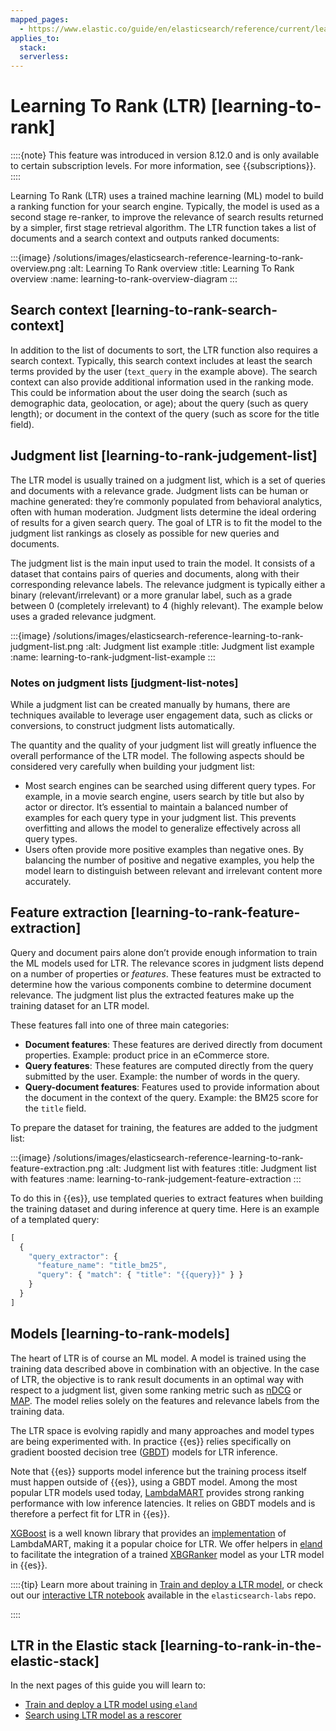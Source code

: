 ```yaml
---
mapped_pages:
  - https://www.elastic.co/guide/en/elasticsearch/reference/current/learning-to-rank.html
applies_to:
  stack:
  serverless:
---
```


# Learning To Rank (LTR) [learning-to-rank]

::::{note}
This feature was introduced in version 8.12.0 and is only available to certain subscription levels. For more information, see {{subscriptions}}.
::::


Learning To Rank (LTR) uses a trained machine learning (ML) model to build a ranking function for your search engine. Typically, the model is used as a second stage re-ranker, to improve the relevance of search results returned by a simpler, first stage retrieval algorithm. The LTR function takes a list of documents and a search context and outputs ranked documents:

:::{image} /solutions/images/elasticsearch-reference-learning-to-rank-overview.png
:alt: Learning To Rank overview
:title: Learning To Rank overview
:name: learning-to-rank-overview-diagram
:::


## Search context [learning-to-rank-search-context]

In addition to the list of documents to sort, the LTR function also requires a search context. Typically, this search context includes at least the search terms provided by the user (`text_query` in the example above). The search context can also provide additional information used in the ranking mode. This could be information about the user doing the search (such as demographic data, geolocation, or age); about the query (such as query length); or document in the context of the query (such as score for the title field).


## Judgment list [learning-to-rank-judgement-list]

The LTR model is usually trained on a judgment list, which is a set of queries and documents with a relevance grade. Judgment lists can be human or machine generated: they’re commonly populated from behavioral analytics, often with human moderation. Judgment lists determine the ideal ordering of results for a given search query. The goal of LTR is to fit the model to the judgment list rankings as closely as possible for new queries and documents.

The judgment list is the main input used to train the model. It consists of a dataset that contains pairs of queries and documents, along with their corresponding relevance labels. The relevance judgment is typically either a binary (relevant/irrelevant) or a more granular label, such as a grade between 0 (completely irrelevant) to 4 (highly relevant). The example below uses a graded relevance judgment.

:::{image} /solutions/images/elasticsearch-reference-learning-to-rank-judgment-list.png
:alt: Judgment list example
:title: Judgment list example
:name: learning-to-rank-judgment-list-example
:::


### Notes on judgment lists [judgment-list-notes]

While a judgment list can be created manually by humans, there are techniques available to leverage user engagement data, such as clicks or conversions, to construct judgment lists automatically.

The quantity and the quality of your judgment list will greatly influence the overall performance of the LTR model. The following aspects should be considered very carefully when building your judgment list:

* Most search engines can be searched using different query types. For example, in a movie search engine, users search by title but also by actor or director. It’s essential to maintain a balanced number of examples for each query type in your judgment list. This prevents overfitting and allows the model to generalize effectively across all query types.
* Users often provide more positive examples than negative ones. By balancing the number of positive and negative examples, you help the model learn to distinguish between relevant and irrelevant content more accurately.


## Feature extraction [learning-to-rank-feature-extraction]

Query and document pairs alone don’t provide enough information to train the ML models used for LTR. The relevance scores in judgment lists depend on a number of properties or *features*. These features must be extracted to determine how the various components combine to determine document relevance. The judgment list plus the extracted features make up the training dataset for an LTR model.

These features fall into one of three main categories:

* **Document features**: These features are derived directly from document properties. Example: product price in an eCommerce store.
* **Query features**: These features are computed directly from the query submitted by the user. Example: the number of words in the query.
* **Query-document features**: Features used to provide information about the document in the context of the query. Example: the BM25 score for the `title` field.

To prepare the dataset for training, the features are added to the judgment list:

:::{image} /solutions/images/elasticsearch-reference-learning-to-rank-feature-extraction.png
:alt: Judgment list with features
:title: Judgment list with features
:name: learning-to-rank-judgement-feature-extraction
:::

To do this in {{es}}, use templated queries to extract features when building the training dataset and during inference at query time. Here is an example of a templated query:

```js
[
  {
    "query_extractor": {
      "feature_name": "title_bm25",
      "query": { "match": { "title": "{{query}}" } }
    }
  }
]
```


## Models [learning-to-rank-models]

The heart of LTR is of course an ML model. A model is trained using the training data described above in combination with an objective. In the case of LTR, the objective is to rank result documents in an optimal way with respect to a judgment list, given some ranking metric such as [nDCG](https://en.wikipedia.org/wiki/Evaluation_measures_(information_retrieval)#Discounted_cumulative_gain) or [MAP](https://en.wikipedia.org/wiki/Evaluation_measures_(information_retrieval)#Mean_average_precision). The model relies solely on the features and relevance labels from the training data.

The LTR space is evolving rapidly and many approaches and model types are being experimented with. In practice {{es}} relies specifically on gradient boosted decision tree ([GBDT](https://en.wikipedia.org/wiki/Gradient_boosting#Gradient_tree_boosting)) models for LTR inference.

Note that {{es}} supports model inference but the training process itself must happen outside of {{es}}, using a GBDT model. Among the most popular LTR models used today, [LambdaMART](https://www.microsoft.com/en-us/research/wp-content/uploads/2016/02/MSR-TR-2010-82.pdf) provides strong ranking performance with low inference latencies. It relies on GBDT models and is therefore a perfect fit for LTR in {{es}}.

[XGBoost](https://xgboost.readthedocs.io/en/stable/) is a well known library that provides an [implementation](https://xgboost.readthedocs.io/en/stable/tutorials/learning_to_rank.html) of LambdaMART, making it a popular choice for LTR. We offer helpers in [eland](https://eland.readthedocs.io/) to facilitate the integration of a trained [XBGRanker](https://xgboost.readthedocs.io/en/stable/python/python_api.html#xgboost.XGBRanker) model as your LTR model in {{es}}.

::::{tip}
Learn more about training in [Train and deploy a LTR model](learning-to-rank-model-training.md), or check out our [interactive LTR notebook](https://github.com/elastic/elasticsearch-labs/blob/main/notebooks/search/08-learning-to-rank.ipynb) available in the `elasticsearch-labs` repo.

::::



## LTR in the Elastic stack [learning-to-rank-in-the-elastic-stack]

In the next pages of this guide you will learn to:

* [Train and deploy a LTR model using `eland`](learning-to-rank-model-training.md)
* [Search using LTR model as a rescorer](learning-to-rank-search-usage.md)



